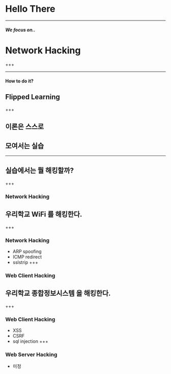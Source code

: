 # Hello There
---
#### *We focus on..*
# <span class="fragment">Network Hacking</span>
+++

---
#### How to do it?
## <span class="fragment">Flipped Learning</span>
+++
## 이론은 스스로
## <span class="fragment">모여서는 실습</span>
---
## 실습에서는 뭘 해킹할까?
+++
### Network Hacking
## <span class="fragment">우리학교 **WiFi** 를 해킹한다. </span>
+++
### Network Hacking
* ARP spoofing
* ICMP redirect
* sslstrip
+++
### Web Client Hacking
## <span class="fragment">우리학교 **종합정보시스템** 을 해킹한다. </span>
+++
### Web Client Hacking
* <span class="fragment">XSS</span>
* <span class="fragment">CSRF</span>
* <span class="fragment">sql injection</span>
+++
### Web Server Hacking
* 미정  
